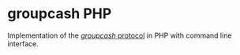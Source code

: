 # groupcash PHP

Implementation of the [*groupcash* protocol][protocol] in PHP with command line interface.

[protocol]: https://github.com/groupcash/core#protocol